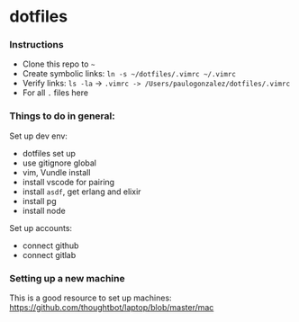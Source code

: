# dotfiles


### Instructions

- Clone this repo to `~`
- Create symbolic links: `ln -s ~/dotfiles/.vimrc ~/.vimrc`
- Verify links: `ls -la` -> `.vimrc -> /Users/paulogonzalez/dotfiles/.vimrc`
- For all `.` files here


### Things to do in general:

Set up dev env:
- dotfiles set up
- use gitignore global
- vim, Vundle install
- install vscode for pairing
- install `asdf`, get erlang and elixir
- install pg
- install node


Set up accounts:
- connect github
- connect gitlab


### Setting up a new machine

This is a good resource to set up machines: https://github.com/thoughtbot/laptop/blob/master/mac
